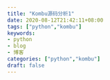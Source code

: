 ```yaml
---
title: "Kombu源码分析1"
date: 2020-08-12T21:42:11+08:00
tags: ["python","kombu"]
keywords: 
- python
- blog
- 博客
categories: ["python","kombu"]
draft: false
---
```


